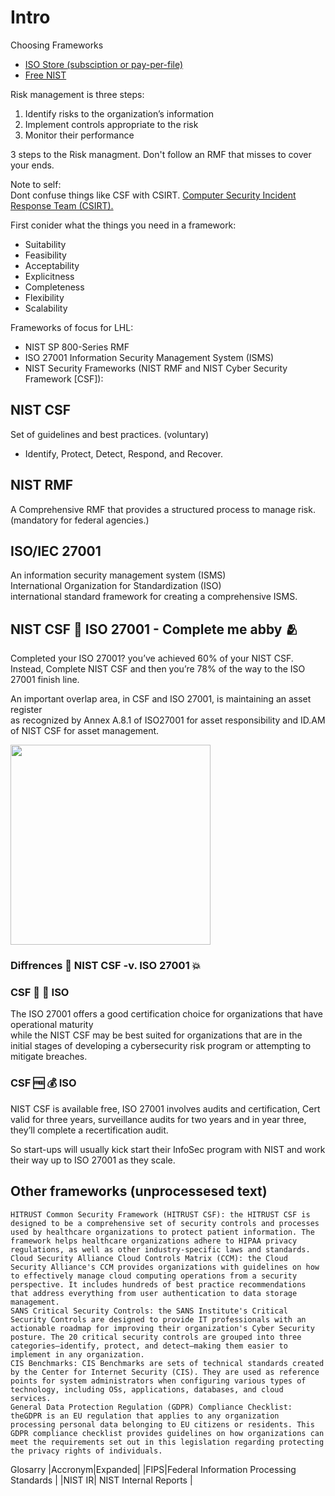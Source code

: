 
# Intro 
Choosing Frameworks
- [ISO Store (subsciption or pay-per-file)](https://www.iso.org/store.html)
- [Free NIST](https://www.nist.gov/)

Risk management is three steps:
1.   Identify risks to the organization’s information 
2.   Implement controls appropriate to the risk
3.   Monitor their performance 

3 steps to the Risk managment. Don't follow an RMF that misses to cover your ends.

Note to self: \
Dont confuse things like CSF with CSIRT. [Computer Security Incident Response Team (CSIRT).](https://secureglobal.de/the-csirt-methodology)

First conider what the things you need in a framework:
- Suitability
- Feasibility
- Acceptability
- Explicitness
- Completeness
- Flexibility
- Scalability

Frameworks of focus for LHL:
- NIST SP 800-Series RMF
- ISO 27001 Information Security Management System (ISMS)
- NIST Security Frameworks (NIST RMF and NIST Cyber Security Framework [CSF]):

## NIST CSF 
Set of guidelines and best practices. (voluntary)
-  Identify, Protect, Detect, Respond, and Recover.

## NIST RMF
A Comprehensive RMF that provides a structured process to manage risk. (mandatory for federal agencies.)
## ISO/IEC 27001
An information security management system (ISMS) \
International Organization for Standardization (ISO) \
international standard framework for creating a comprehensive ISMS.


## NIST CSF :couple_with_heart: ISO 27001 - Complete me abby :people_hugging:
Completed your ISO 27001? you’ve achieved 60% of your NIST CSF. \
Instead, Complete NIST CSF and then you’re 78% of the way to the ISO 27001 finish line.

An important overlap area, in CSF and ISO 27001, is maintaining an asset register \
as recognized by Annex A.8.1 of ISO27001 for asset responsibility and ID.AM of NIST CSF for asset management.

<img src="https://media.licdn.com/dms/image/C5612AQFl1Lf19RtX4g/article-inline_image-shrink_1000_1488/0/1636829218313?e=2147483647&v=beta&t=-OvkvKo9IYS-xkZCp5MHh2zF9Gbd-GHsD8BvxEDu4ro" style="width: 320px;">

### Diffrences :boxing_glove: NIST CSF -v. ISO 27001 :boom:
### CSF :baby: :older_man: ISO
The ISO 27001 offers a good certification choice for organizations that have operational maturity \
while the NIST CSF may be best suited for organizations that are in the initial stages of developing a cybersecurity risk program or attempting to mitigate breaches.

### CSF :free: :moneybag: ISO
NIST CSF is available free, ISO 27001 involves audits and certification, Cert valid for three years, surveillance audits for two years and in year three, they’ll complete a recertification audit. 

So start-ups will usually kick start their InfoSec program with NIST and work their way up to ISO 27001 as they scale.

## Other frameworks (unprocessesed text)

    HITRUST Common Security Framework (HITRUST CSF): the HITRUST CSF is designed to be a comprehensive set of security controls and processes used by healthcare organizations to protect patient information. The framework helps healthcare organizations adhere to HIPAA privacy regulations, as well as other industry-specific laws and standards.
    Cloud Security Alliance Cloud Controls Matrix (CCM): the Cloud Security Alliance's CCM provides organizations with guidelines on how to effectively manage cloud computing operations from a security perspective. It includes hundreds of best practice recommendations that address everything from user authentication to data storage management.
    SANS Critical Security Controls: the SANS Institute's Critical Security Controls are designed to provide IT professionals with an actionable roadmap for improving their organization's Cyber Security posture. The 20 critical security controls are grouped into three categories—identify, protect, and detect—making them easier to implement in any organization.
    CIS Benchmarks: CIS Benchmarks are sets of technical standards created by the Center for Internet Security (CIS). They are used as reference points for system administrators when configuring various types of technology, including OSs, applications, databases, and cloud services.
    General Data Protection Regulation (GDPR) Compliance Checklist: theGDPR is an EU regulation that applies to any organization processing personal data belonging to EU citizens or residents. This GDPR compliance checklist provides guidelines on how organizations can meet the requirements set out in this legislation regarding protecting the privacy rights of individuals.

Glosarry
|Accronym|Expanded| 
|FIPS|Federal Information Processing Standards |
|NIST IR| NIST Internal Reports |
